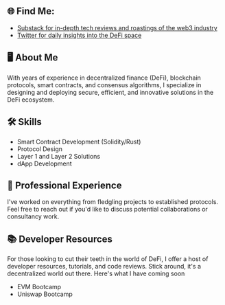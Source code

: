 ## 🌐 Find Me:

- [Substack for in-depth tech reviews and roastings of the web3 industry](https://thedefinomad.substack.com/)
- [Twitter for daily insights into the DeFi space](https://twitter.com/thedefinomad)

## 🖥️ About Me
With years of experience in decentralized finance (DeFi), blockchain protocols, smart contracts, and consensus algorithms, I specialize in designing and deploying secure, efficient, and innovative solutions in the DeFi ecosystem.

## 🛠 Skills
- Smart Contract Development (Solidity/Rust)
- Protocol Design
- Layer 1 and Layer 2 Solutions
- dApp Development

## 💼 Professional Experience

I've worked on everything from fledgling projects to established protocols. Feel free to reach out if you'd like to discuss potential collaborations or consultancy work.

## 📚 Developer Resources

For those looking to cut their teeth in the world of DeFi, I offer a host of developer resources, tutorials, and code reviews. Stick around, it's a decentralized world out there. Here's what I have coming soon 
- EVM Bootcamp
- Uniswap Bootcamp
